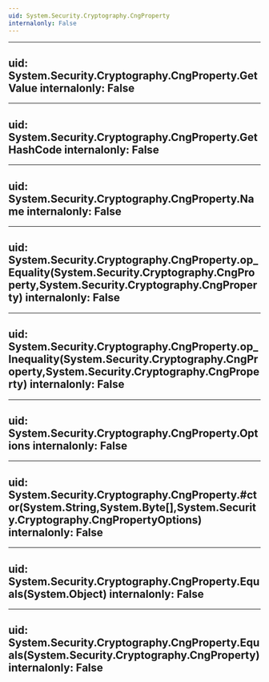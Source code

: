 ```yaml
---
uid: System.Security.Cryptography.CngProperty
internalonly: False
---
```


---
uid: System.Security.Cryptography.CngProperty.GetValue
internalonly: False
---

---
uid: System.Security.Cryptography.CngProperty.GetHashCode
internalonly: False
---

---
uid: System.Security.Cryptography.CngProperty.Name
internalonly: False
---

---
uid: System.Security.Cryptography.CngProperty.op_Equality(System.Security.Cryptography.CngProperty,System.Security.Cryptography.CngProperty)
internalonly: False
---

---
uid: System.Security.Cryptography.CngProperty.op_Inequality(System.Security.Cryptography.CngProperty,System.Security.Cryptography.CngProperty)
internalonly: False
---

---
uid: System.Security.Cryptography.CngProperty.Options
internalonly: False
---

---
uid: System.Security.Cryptography.CngProperty.#ctor(System.String,System.Byte[],System.Security.Cryptography.CngPropertyOptions)
internalonly: False
---

---
uid: System.Security.Cryptography.CngProperty.Equals(System.Object)
internalonly: False
---

---
uid: System.Security.Cryptography.CngProperty.Equals(System.Security.Cryptography.CngProperty)
internalonly: False
---
